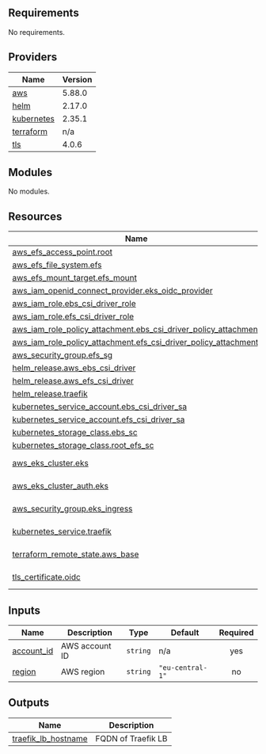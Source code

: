 <!-- BEGIN_TF_DOCS -->
## Requirements

No requirements.

## Providers

| Name | Version |
|------|---------|
| <a name="provider_aws"></a> [aws](#provider\_aws) | 5.88.0 |
| <a name="provider_helm"></a> [helm](#provider\_helm) | 2.17.0 |
| <a name="provider_kubernetes"></a> [kubernetes](#provider\_kubernetes) | 2.35.1 |
| <a name="provider_terraform"></a> [terraform](#provider\_terraform) | n/a |
| <a name="provider_tls"></a> [tls](#provider\_tls) | 4.0.6 |

## Modules

No modules.

## Resources

| Name | Type |
|------|------|
| [aws_efs_access_point.root](https://registry.terraform.io/providers/hashicorp/aws/latest/docs/resources/efs_access_point) | resource |
| [aws_efs_file_system.efs](https://registry.terraform.io/providers/hashicorp/aws/latest/docs/resources/efs_file_system) | resource |
| [aws_efs_mount_target.efs_mount](https://registry.terraform.io/providers/hashicorp/aws/latest/docs/resources/efs_mount_target) | resource |
| [aws_iam_openid_connect_provider.eks_oidc_provider](https://registry.terraform.io/providers/hashicorp/aws/latest/docs/resources/iam_openid_connect_provider) | resource |
| [aws_iam_role.ebs_csi_driver_role](https://registry.terraform.io/providers/hashicorp/aws/latest/docs/resources/iam_role) | resource |
| [aws_iam_role.efs_csi_driver_role](https://registry.terraform.io/providers/hashicorp/aws/latest/docs/resources/iam_role) | resource |
| [aws_iam_role_policy_attachment.ebs_csi_driver_policy_attachment](https://registry.terraform.io/providers/hashicorp/aws/latest/docs/resources/iam_role_policy_attachment) | resource |
| [aws_iam_role_policy_attachment.efs_csi_driver_policy_attachment](https://registry.terraform.io/providers/hashicorp/aws/latest/docs/resources/iam_role_policy_attachment) | resource |
| [aws_security_group.efs_sg](https://registry.terraform.io/providers/hashicorp/aws/latest/docs/resources/security_group) | resource |
| [helm_release.aws_ebs_csi_driver](https://registry.terraform.io/providers/hashicorp/helm/latest/docs/resources/release) | resource |
| [helm_release.aws_efs_csi_driver](https://registry.terraform.io/providers/hashicorp/helm/latest/docs/resources/release) | resource |
| [helm_release.traefik](https://registry.terraform.io/providers/hashicorp/helm/latest/docs/resources/release) | resource |
| [kubernetes_service_account.ebs_csi_driver_sa](https://registry.terraform.io/providers/hashicorp/kubernetes/latest/docs/resources/service_account) | resource |
| [kubernetes_service_account.efs_csi_driver_sa](https://registry.terraform.io/providers/hashicorp/kubernetes/latest/docs/resources/service_account) | resource |
| [kubernetes_storage_class.ebs_sc](https://registry.terraform.io/providers/hashicorp/kubernetes/latest/docs/resources/storage_class) | resource |
| [kubernetes_storage_class.root_efs_sc](https://registry.terraform.io/providers/hashicorp/kubernetes/latest/docs/resources/storage_class) | resource |
| [aws_eks_cluster.eks](https://registry.terraform.io/providers/hashicorp/aws/latest/docs/data-sources/eks_cluster) | data source |
| [aws_eks_cluster_auth.eks](https://registry.terraform.io/providers/hashicorp/aws/latest/docs/data-sources/eks_cluster_auth) | data source |
| [aws_security_group.eks_ingress](https://registry.terraform.io/providers/hashicorp/aws/latest/docs/data-sources/security_group) | data source |
| [kubernetes_service.traefik](https://registry.terraform.io/providers/hashicorp/kubernetes/latest/docs/data-sources/service) | data source |
| [terraform_remote_state.aws_base](https://registry.terraform.io/providers/hashicorp/terraform/latest/docs/data-sources/remote_state) | data source |
| [tls_certificate.oidc](https://registry.terraform.io/providers/hashicorp/tls/latest/docs/data-sources/certificate) | data source |

## Inputs

| Name | Description | Type | Default | Required |
|------|-------------|------|---------|:--------:|
| <a name="input_account_id"></a> [account\_id](#input\_account\_id) | AWS account ID | `string` | n/a | yes |
| <a name="input_region"></a> [region](#input\_region) | AWS region | `string` | `"eu-central-1"` | no |

## Outputs

| Name | Description |
|------|-------------|
| <a name="output_traefik_lb_hostname"></a> [traefik\_lb\_hostname](#output\_traefik\_lb\_hostname) | FQDN of Traefik LB |
<!-- END_TF_DOCS -->